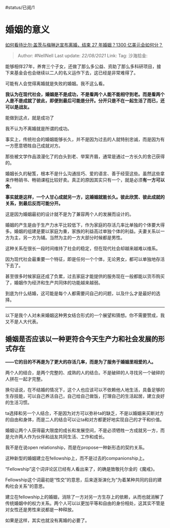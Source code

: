 #status/已阅/1 
# 婚姻的意义

[如何看待比尔·盖茨与梅琳达宣布离婚，结束 27 年婚姻？1300 亿美元会如何分？](https://www.zhihu.com/question/457737040/answer/1867804357)

> Author: #NellNell
> Last update: *22/08/2021*
> Link:
> Tag:
> 沙海拾金:

能够相伴27年，养育三个子女，还做了那么多公益、资助了那么多科研项目，接下来基金会也会继续以二人的名义运作下去，这已经是非常难得了。

可能有人会觉得离婚就是失败的婚姻。我不这么看。

**我认为在现代社会，婚姻是不是成功，不是看两个人能不能相守到老。而是看两个人是不是成就了彼此，即便到最后可能是分开。分开只是不在一起生活了而已，还可以是战友。**

能做到这点，就是成功了

我不认为不离婚就是所谓的成功。

事实上，传统社会的婚姻能够长久，并不是因为过去的人就特别忠诚，而是因为有一方愿意牺牲自己成就对方。

那些被文学作品浪漫化了的白头到老、举案齐眉，通常是通过一方长久的舍己获得的。

婚姻长久的秘笈，根本不是什么沟通技巧、爱的语言、善于经营这些。虽然这些拿来作畅销书、畅销课程比较好卖。真正的原因其实只有一个，就是必须**有一方可以舍**。

**事实就是这样，一个人甘心成就另一方，这婚姻就能长久。彼此欣赏、彼此成就的关系，到最后反而可能分开。**

这是因为婚姻最初的设计就不是为了兼容两个人的发展而设计的。

婚姻的产生是由于生产力水平比较低下，作为家庭的存活几率比单独的个体要大得多。婚姻的组建是要以家庭为重，家族的利益高过单独个体的利益。夫妻关系以一方为主，另一方为辅。当然为主的一方大部分时候都是男性。

这种关系在很长一段时间维持了社会的稳定，但在现代社会却越来越难以维系。

因为现代社会最重要一个特征，即是任何一个个体，无论男女，都可以单独地存活下去了。

甚至很多时候家庭还成了负累，过去家庭才能提供的服务现在一般都能以货币购买了，婚姻作为经济和生产共同体的功能越来越弱。

到底为什么结婚，这可能是每个人都需要问自己的问题，以及什么才是最好的选择。

---

以下是我个人对未来婚姻这种男女结合形式的一个展望和猜想。你不需要赞成，我又不是人大代表。

## 婚姻是否应该以一种更符合今天生产力和社会发展的形式存在

**——它的目的不再是为了更大的存活几率，而是为了服务于婚姻里相爱的人。**

两个人的结合，是两个完整的、成熟的人的结合。不是破碎的人寻找另一个破碎的人拼在一起才完整。

换句话说，在不结婚的情况下，这个人也应该可以不依赖他人地生活，具备足够的生存技能，可以自己养活自己，自己给自己做饭，打理自己的生活起居，建立良好的生活习惯。

ta选择和另一个人结合，不是因为对方可以弥补ta的缺乏，不是以婚姻来买断对方的自由和身体，而是二人的结合可以让ta和对方都更好地实现自己的才干和价值。

婚姻让两个人获得最大限度的成长和发展空间，不是必须牺牲一方成就另一方，而是允许两人作为伙伴和战友共同生活、工作和成长。

我不是在说open relationship，而是在propose一种新形态的契约关系。

这种新型的婚姻建立在fellowship上，而不是过去的companionship上。

“Fellowship”这个词评论区已经有人看出来了，的确是致敬托尔金的《魔戒》。

Fellowship这个词最初是“性交”的意思，后来逐渐演化为“为着某种共同的目的建构社会关系”的意思。

建立在fellowship上的婚姻，消除了一方对另一方生存上的依赖，从而也就消解了传统婚姻中的权力关系。两个人可以以更加平等和自由的身份相处，这其实不管是对女性还是男性来说都是一种释放。

如果是这样，其实也就没有离婚的必要了。
